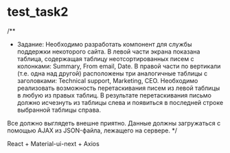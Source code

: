 # test_task2
/**
 * Задание:
Необходимо разработать компонент для службы поддержки некоторого сайта. В левой части экрана показана таблица, 
содержащая таблицу неотсортированных писем с колонками: Summary, From email, Date. 
В правой части по вертикали (т.е. одна над другой) расположены три аналогичные таблицы с заголовками: Technical support, Marketing, CEO.
Необходимо реализовать возможность перетаскивания писем из левой таблицы в любую из правых таблиц.
В результате перетаскивания письмо должно исчезнуть из таблицы слева и появиться в последней строке выбранной таблицы справа.

Все должно выглядеть внешне приятно. Данные должны загружаться с помощью AJAX из JSON-файла, лежащего на сервере.
 */
 
 React + Material-ui-next + Axios
